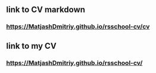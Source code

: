 ## link to CV markdown
### https://MatjashDmitriy.github.io/rsschool-cv/cv

## link to my CV
### https://MatjashDmitriy.github.io/rsschool-cv/
